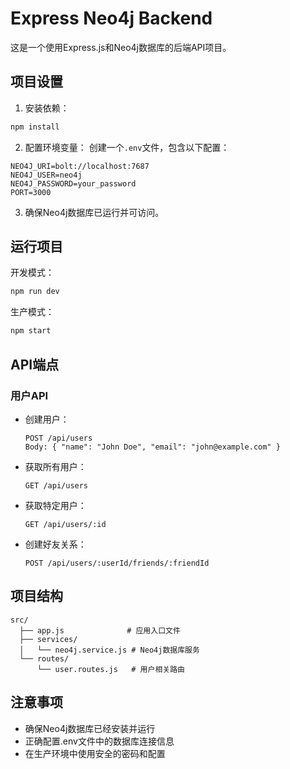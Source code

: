 # Express Neo4j Backend

这是一个使用Express.js和Neo4j数据库的后端API项目。

## 项目设置

1. 安装依赖：
```bash
npm install
```

2. 配置环境变量：
创建一个`.env`文件，包含以下配置：
```
NEO4J_URI=bolt://localhost:7687
NEO4J_USER=neo4j
NEO4J_PASSWORD=your_password
PORT=3000
```

3. 确保Neo4j数据库已运行并可访问。

## 运行项目

开发模式：
```bash
npm run dev
```

生产模式：
```bash
npm start
```

## API端点

### 用户API

- 创建用户：
  ```
  POST /api/users
  Body: { "name": "John Doe", "email": "john@example.com" }
  ```

- 获取所有用户：
  ```
  GET /api/users
  ```

- 获取特定用户：
  ```
  GET /api/users/:id
  ```

- 创建好友关系：
  ```
  POST /api/users/:userId/friends/:friendId
  ```

## 项目结构

```
src/
  ├── app.js              # 应用入口文件
  ├── services/
  │   └── neo4j.service.js # Neo4j数据库服务
  └── routes/
      └── user.routes.js   # 用户相关路由
```

## 注意事项

- 确保Neo4j数据库已经安装并运行
- 正确配置.env文件中的数据库连接信息
- 在生产环境中使用安全的密码和配置 